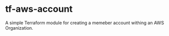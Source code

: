 # tf-aws-account
A simple Terraform module for creating a memeber account withing an AWS Organization.
